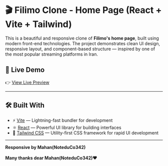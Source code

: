 # 🎬 Filimo Clone - Home Page (React + Vite + Tailwind)

This is a beautiful and responsive clone of **Filimo's home page**, built using modern front-end technologies. The project demonstrates clean UI design, responsive layout, and component-based structure — inspired by one of the most popular streaming platforms in Iran.

## 🚀 Live Demo

👉 [View Live Preview](https://my-filimo.vercel.app)



---

## 🛠️ Built With

- ⚡ [Vite](https://vitejs.dev/) — Lightning-fast bundler for development
- ⚛️ [React](https://reactjs.org/) — Powerful UI library for building interfaces
- 🎨 [Tailwind CSS](https://tailwindcss.com/) — Utility-first CSS framework for rapid UI development
---
<b>Responsive by Mahan(NoteduCo342)</b><br><br>
<b>Many thanks dear Mahan(NoteduCo342)❤️</b>
